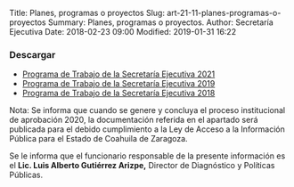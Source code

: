 Title: Planes, programas o proyectos
Slug: art-21-11-planes-programas-o-proyectos
Summary: Planes, programas o proyectos.
Author: Secretaría Ejecutiva
Date: 2018-02-23 09:00
Modified: 2019-01-31 16:22

 <script src="../date.js"></script>
<div id="date"> </div>

### Descargar
* [Programa de Trabajo de la Secretaría Ejecutiva 2021 <i class="fa fa-file-pdf-o" aria-hidden="true"></i>](https://www.seacoahuila.org.mx/secretaria-ejecutiva/planes/Programa-trabajo-ST.pdf) 
* [Programa de Trabajo de la Secretaría Ejecutiva 2019 <i class="fa fa-file-pdf-o" aria-hidden="true"></i>](programa-de-trabajo-secretaria-ejecutiva-2019.pdf)
* [Programa de Trabajo de la Secretaría Ejecutiva 2018 <i class="fa fa-file-pdf-o" aria-hidden="true"></i>](programa-de-trabajo-secretaria-ejecutiva-2018.pdf)

Nota: Se informa que cuando se genere y concluya el proceso institucional de aprobación 2020, la documentación referida en el apartado será publicada para el debido cumplimiento a la Ley de Acceso a la Información Pública para el Estado de Coahuila de Zaragoza.

Se le informa que el funcionario responsable de la presente información es el **Lic. Luis Alberto Gutiérrez Arizpe,** Director de Diagnóstico y Políticas Públicas.
